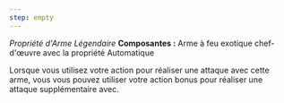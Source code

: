 ```yaml
---
step: empty
---
```

_Propriété d'Arme Légendaire_
__Composantes :__ Arme à feu exotique chef-d'œuvre avec la propriété Automatique

Lorsque vous utilisez votre action pour réaliser une attaque avec cette arme, vous vous pouvez utiliser votre action bonus pour réaliser une attaque supplémentaire avec.